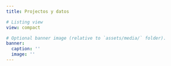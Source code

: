 ```yaml
---
title: Projectos y datos

# Listing view
view: compact

# Optional banner image (relative to `assets/media/` folder).
banner:
  caption: ''
  image: ''
---
```


<br>
